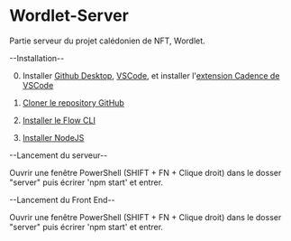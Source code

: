 # Wordlet-Server
Partie serveur du projet calédonien de NFT, Wordlet.

--Installation--

  0. Installer [Github Desktop](https://desktop.github.com/), [VSCode](https://code.visualstudio.com/download), et installer l'[extension Cadence de VSCode](https://docs.onflow.org/vscode-extension)

  1. [Cloner le repository GitHub](https://github.com/LudovicTronel/Wordlet-Server)

  2. [Installer le Flow CLI](https://docs.onflow.org/flow-cli/install)

  3. [Installer NodeJS](https://nodejs.org/en/download/)


--Lancement du serveur--

  Ouvrir une fenêtre PowerShell (SHIFT + FN + Clique droit) dans le dosser "server" puis écrirer 'npm start' et entrer.


--Lancement du Front End--

  Ouvrir une fenêtre PowerShell (SHIFT + FN + Clique droit) dans le dosser "server" puis écrirer 'npm start' et entrer.
